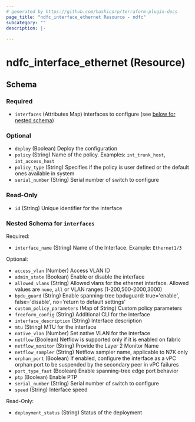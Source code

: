 ```yaml
---
# generated by https://github.com/hashicorp/terraform-plugin-docs
page_title: "ndfc_interface_ethernet Resource - ndfc"
subcategory: ""
description: |-
  
---
```


# ndfc_interface_ethernet (Resource)





<!-- schema generated by tfplugindocs -->
## Schema

### Required

- `interfaces` (Attributes Map) interfaces to configure (see [below for nested schema](#nestedatt--interfaces))

### Optional

- `deploy` (Boolean) Deploy the configuration
- `policy` (String) Name of the policy. Examples: `int_trunk_host`, `int_access_host`
- `policy_type` (String) Specifies if the policy is user defined or the default ones available in system
- `serial_number` (String) Serial number of switch to configure

### Read-Only

- `id` (String) Unique identifier for the interface

<a id="nestedatt--interfaces"></a>
### Nested Schema for `interfaces`

Required:

- `interface_name` (String) Name of the Interface. Example: `Ethernet1/3`

Optional:

- `access_vlan` (Number) Access VLAN ID
- `admin_state` (Boolean) Enable or disable the interface
- `allowed_vlans` (String) Allowed vlans for the ethernet interface. Allowed values are `none`, `all` or VLAN ranges (1-200,500-2000,3000)
- `bpdu_guard` (String) Enable spanning-tree bpduguard: true='enable', false='disable', no='return to default settings'
- `custom_policy_parameters` (Map of String) Custom policy parameters
- `freeform_config` (String) Additional CLI for the interface
- `interface_description` (String) Interface description
- `mtu` (String) MTU for the interface
- `native_vlan` (Number) Set native VLAN for the interface
- `netflow` (Boolean) Netflow is supported only if it is enabled on fabric
- `netflow_monitor` (String) Provide the Layer 2 Monitor Name
- `netflow_sampler` (String) Netflow sampler name, applicable to N7K only
- `orphan_port` (Boolean) If enabled, configure the interface as a vPC orphan port to be suspended by the secondary peer in vPC failures
- `port_type_fast` (Boolean) Enable spanning-tree edge port behavior
- `ptp` (Boolean) Enable PTP
- `serial_number` (String) Serial number of switch to configure
- `speed` (String) Interface speed

Read-Only:

- `deployment_status` (String) Status of the deployment
